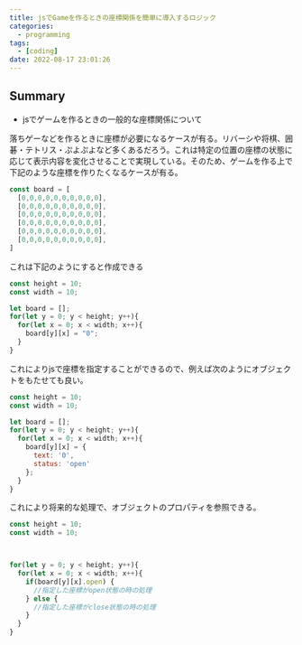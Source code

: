 ```yaml
---
title: jsでGameを作るときの座標関係を簡単に導入するロジック
categories:
  - programming
tags:
  - [coding]
date: 2022-08-17 23:01:26
---
```



<!-- toc -->

## Summary

- jsでゲームを作るときの一般的な座標関係について

落ちゲーなどを作るときに座標が必要になるケースが有る。リバーシや将棋、囲碁・テトリス・ぷよぷよなど多くあるだろう。これは特定の位置の座標の状態に応じて表示内容を変化させることで実現している。そのため、ゲームを作る上で下記のような座標を作りたくなるケースが有る。

```js
const board = [
  [0,0,0,0,0,0,0,0,0,0],
  [0,0,0,0,0,0,0,0,0,0],
  [0,0,0,0,0,0,0,0,0,0],
  [0,0,0,0,0,0,0,0,0,0],
  [0,0,0,0,0,0,0,0,0,0],
  [0,0,0,0,0,0,0,0,0,0],
]

```

これは下記のようにすると作成できる

```js
const height = 10;
const width = 10;

let board = [];
for(let y = 0; y < height; y++){
  for(let x = 0; x < width; x++){
    board[y][x] = "0";    
  }
}

```

これによりjsで座標を指定することができるので、例えば次のようにオブジェクトをもたせても良い。


```js
const height = 10;
const width = 10;

let board = [];
for(let y = 0; y < height; y++){
  for(let x = 0; x < width; x++){
    board[y][x] = {
      text: '0',
      status: 'open'
    };    
  }
}

```

これにより将来的な処理で、オブジェクトのプロパティを参照できる。

```js
const height = 10;
const width = 10;



for(let y = 0; y < height; y++){
  for(let x = 0; x < width; x++){
    if(board[y][x].open) {
      //指定した座標がopen状態の時の処理
    } else {
      //指定した座標がclose状態の時の処理
    }
  }
}

```